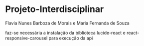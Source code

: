 # Projeto-Interdisciplinar
Flavia Nunes Barboza de Morais e Maria Fernanda de Souza

faz-se necessária a instalação da biblioteca lucide-react e react-responsive-carousel para execução da api
